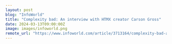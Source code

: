 ```yaml
---
layout: post
blog: "InfoWorld"
title: "Complexity bad: An interview with HTMX creator Carson Gross"
date: 2024-03-13T09:00:00Z
image: images/infoworld.png
remote_url: "https://www.infoworld.com/article/3713164/complexity-bad-an-interview-with-carson-gross.html#tk.rss_applicationdevelopment"
---
```

